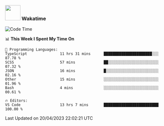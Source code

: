 ### <img src="https://media.giphy.com/media/VgCDAzcKvsR6OM0uWg/giphy.gif" width="50"> Wakatime

  <!--START_SECTION:waka-->
![Code Time](http://img.shields.io/badge/Code%20Time-1%2C377%20hrs%2025%20mins-blue)

📊 **This Week I Spent My Time On** 

```text
💬 Programming Languages: 
TypeScript               11 hrs 31 mins      ██████████████████████░░░   87.78 % 
SCSS                     57 mins             ██░░░░░░░░░░░░░░░░░░░░░░░   07.32 % 
JSON                     16 mins             █░░░░░░░░░░░░░░░░░░░░░░░░   02.16 % 
Other                    15 mins             ░░░░░░░░░░░░░░░░░░░░░░░░░   01.96 % 
Bash                     4 mins              ░░░░░░░░░░░░░░░░░░░░░░░░░   00.61 % 

🔥 Editors: 
VS Code                  13 hrs 7 mins       █████████████████████████   100.00 % 
```


 Last Updated on 20/04/2023 22:02:21 UTC
<!--END_SECTION:waka-->
